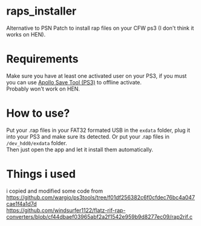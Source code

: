 # raps_installer
Alternative to PSN Patch to install rap files on your CFW ps3 (I don't think it works on HEN).

# Requirements
Make sure you have at least one activated user on your PS3, if you must you can use [Apollo Save Tool (PS3)](https://github.com/bucanero/apollo-ps3) to offline activate.<br>
Probably won't work on HEN.

# How to use?
Put your .rap files in your FAT32 formated USB in the `exdata` folder, plug it into your PS3 and make sure its detected. Or put your .rap files in `/dev_hdd0/exdata` folder.<br>Then just open the app and let it install them automatically.

# Things i used
i copied and modified some code from<br>
https://github.com/wargio/ps3tools/tree/f01df256382c6f0cfdec76bc4a047cae1f4a1d7d<br>
https://github.com/windsurfer1122/flatz-rif-rap-converters/blob/cf44dbaef03965abf2a2f1542e959b9d8277ec09/rap2rif.c<br>
